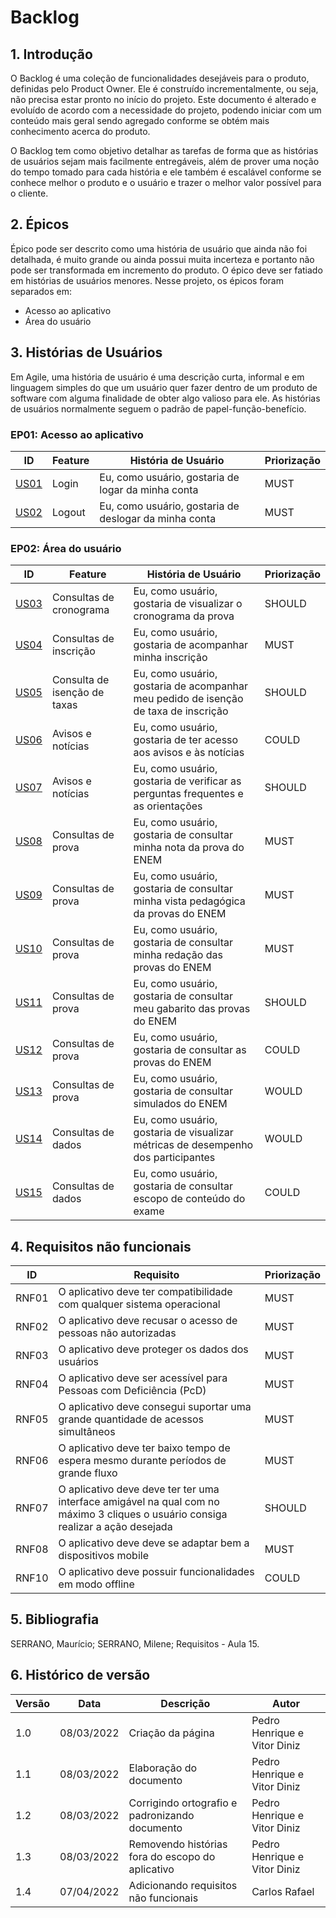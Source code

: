 # Backlog

## 1. Introdução

O Backlog é uma coleção de funcionalidades desejáveis para o produto, definidas pelo Product Owner. Ele é construído incrementalmente, ou seja, não precisa estar pronto no início do projeto. Este documento é alterado e evoluído de acordo com a necessidade do projeto, podendo iniciar com um conteúdo mais geral sendo agregado conforme se obtém mais conhecimento acerca do produto.

O Backlog tem como objetivo detalhar as tarefas de forma que as histórias de usuários sejam mais facilmente entregáveis, além de prover uma noção do tempo tomado para cada história e ele também é escalável conforme se conhece melhor o produto e o usuário e trazer o melhor valor possível para o cliente.

## 2. Épicos

Épico pode ser descrito como uma história de usuário que ainda não foi detalhada, é muito grande ou ainda possui muita incerteza e portanto não pode ser transformada em incremento do produto. O épico deve ser fatiado em histórias de usuários menores. Nesse projeto, os épicos foram separados em:

- Acesso ao aplicativo
- Área do usuário

## 3. Histórias de Usuários

Em Agile, uma história de usuário é uma descrição curta, informal e em linguagem simples do que um usuário quer fazer dentro de um produto de software com alguma finalidade de obter algo valioso para ele. As histórias de usuários normalmente seguem o padrão de papel-função-benefício.

### EP01: Acesso ao aplicativo

| ID                                       | Feature | História de Usuário                                   | Priorização |
| ---------------------------------------- | ------- | ----------------------------------------------------- | ----------- |
| [US01](../agil/historias-usuario/US1.md) | Login   | Eu, como usuário, gostaria de logar da minha conta    | MUST        |
| [US02](../agil/historias-usuario/US2.md) | Logout  | Eu, como usuário, gostaria de deslogar da minha conta | MUST        |

### EP02: Área do usuário

| ID                                        | Feature                      | História de Usuário                                                                 | Priorização |
| ----------------------------------------- | ---------------------------- | ----------------------------------------------------------------------------------- | ----------- |
| [US03](../agil/historias-usuario/US3.md)  | Consultas de cronograma      | Eu, como usuário, gostaria de visualizar o cronograma da prova                      | SHOULD      |
| [US04](../agil/historias-usuario/US4.md)  | Consultas de inscrição       | Eu, como usuário, gostaria de acompanhar minha inscrição                            | MUST        |
| [US05](../agil/historias-usuario/US5.md)  | Consulta de isenção de taxas | Eu, como usuário, gostaria de acompanhar meu pedido de isenção de taxa de inscrição | SHOULD      |
| [US06](../agil/historias-usuario/US6.md)  | Avisos e notícias            | Eu, como usuário, gostaria de ter acesso aos avisos e às notícias                   | COULD       |
| [US07](../agil/historias-usuario/US7.md)  | Avisos e notícias            | Eu, como usuário, gostaria de verificar as perguntas frequentes e as orientações    | SHOULD      |
| [US08](../agil/historias-usuario/US8.md)  | Consultas de prova           | Eu, como usuário, gostaria de consultar minha nota da prova do ENEM                 | MUST        |
| [US09](../agil/historias-usuario/US9.md)  | Consultas de prova           | Eu, como usuário, gostaria de consultar minha vista pedagógica da provas do ENEM    | MUST        |
| [US10](../agil/historias-usuario/US10.md) | Consultas de prova           | Eu, como usuário, gostaria de consultar minha redação das provas do ENEM            | MUST        |
| [US11](../agil/historias-usuario/US11.md) | Consultas de prova           | Eu, como usuário, gostaria de consultar meu gabarito das provas do ENEM             | SHOULD      |
| [US12](../agil/historias-usuario/US12.md) | Consultas de prova           | Eu, como usuário, gostaria de consultar as provas do ENEM                           | COULD       |
| [US13](../agil/historias-usuario/US13.md) | Consultas de prova           | Eu, como usuário, gostaria de consultar simulados do ENEM                           | WOULD       |
| [US14](../agil/historias-usuario/US14.md) | Consultas de dados           | Eu, como usuário, gostaria de visualizar métricas de desempenho dos participantes   | WOULD       |
| [US15](../agil/historias-usuario/US15.md) | Consultas de dados           | Eu, como usuário, gostaria de consultar escopo de conteúdo do exame                 | COULD       |

## 4. Requisitos não funcionais

| ID    | Requisito                                                                                                                        | Priorização |
| ----- | -------------------------------------------------------------------------------------------------------------------------------- | ----------- |
| RNF01 | O aplicativo deve ter compatibilidade com qualquer sistema operacional                                                           | MUST        |
| RNF02 | O aplicativo deve recusar o acesso de pessoas não autorizadas                                                                    | MUST        |
| RNF03 | O aplicativo deve proteger os dados dos usuários                                                                                 | MUST        |
| RNF04 | O aplicativo deve ser acessível para Pessoas com Deficiência (PcD)                                                               | MUST        |
| RNF05 | O aplicativo deve consegui suportar uma grande quantidade de acessos simultâneos                                                 | MUST        |
| RNF06 | O aplicativo deve ter baixo tempo de espera mesmo durante períodos de grande fluxo                                               | MUST        |
| RNF07 | O aplicativo deve deve ter ter uma interface amigável na qual com no máximo 3 cliques o usuário consiga realizar a ação desejada | SHOULD      |
| RNF08 | O aplicativo deve deve se adaptar bem a dispositivos mobile                                                                      | MUST        |
| RNF10 | O aplicativo deve possuir funcionalidades em modo offline                                                                        | COULD       |

## 5. Bibliografia

SERRANO, Maurício; SERRANO, Milene; Requisitos - Aula 15.

## 6. Histórico de versão

| Versão | Data       | Descrição                                        | Autor                        |
| ------ | ---------- | ------------------------------------------------ | ---------------------------- |
| 1.0    | 08/03/2022 | Criação da página                                | Pedro Henrique e Vitor Diniz |
| 1.1    | 08/03/2022 | Elaboração do documento                          | Pedro Henrique e Vitor Diniz |
| 1.2    | 08/03/2022 | Corrigindo ortografio e padronizando documento   | Pedro Henrique e Vitor Diniz |
| 1.3    | 08/03/2022 | Removendo histórias fora do escopo do aplicativo | Pedro Henrique e Vitor Diniz |
| 1.4    | 07/04/2022 | Adicionando requisitos não funcionais            | Carlos Rafael                |
